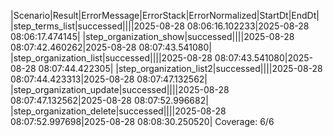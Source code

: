 |Scenario|Result|ErrorMessage|ErrorStack|ErrorNormalized|StartDt|EndDt|
|step_terms_list|successed||||2025-08-28 08:06:16.102233|2025-08-28 08:06:17.474145|
|step_organization_show|successed||||2025-08-28 08:07:42.460262|2025-08-28 08:07:43.541080|
|step_organization_list|successed||||2025-08-28 08:07:43.541080|2025-08-28 08:07:44.422305|
|step_organization_list2|successed||||2025-08-28 08:07:44.423313|2025-08-28 08:07:47.132562|
|step_organization_update|successed||||2025-08-28 08:07:47.132562|2025-08-28 08:07:52.996682|
|step_organization_delete|successed||||2025-08-28 08:07:52.997698|2025-08-28 08:08:30.250520|
Coverage: 6/6
